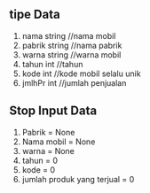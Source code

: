 ## tipe Data
1. nama     string //nama mobil
2. pabrik string //nama pabrik
3. warna    string //warna mobil
4. tahun    int //tahun 
5. kode     int //kode mobil selalu unik
6. jmlhPr   int //jumlah penjualan

 ## Stop Input Data
 1. Pabrik = None
 2. Nama mobil = None
 3. warna = None
 4. tahun = 0
 5. kode = 0
 6. jumlah produk yang terjual = 0
